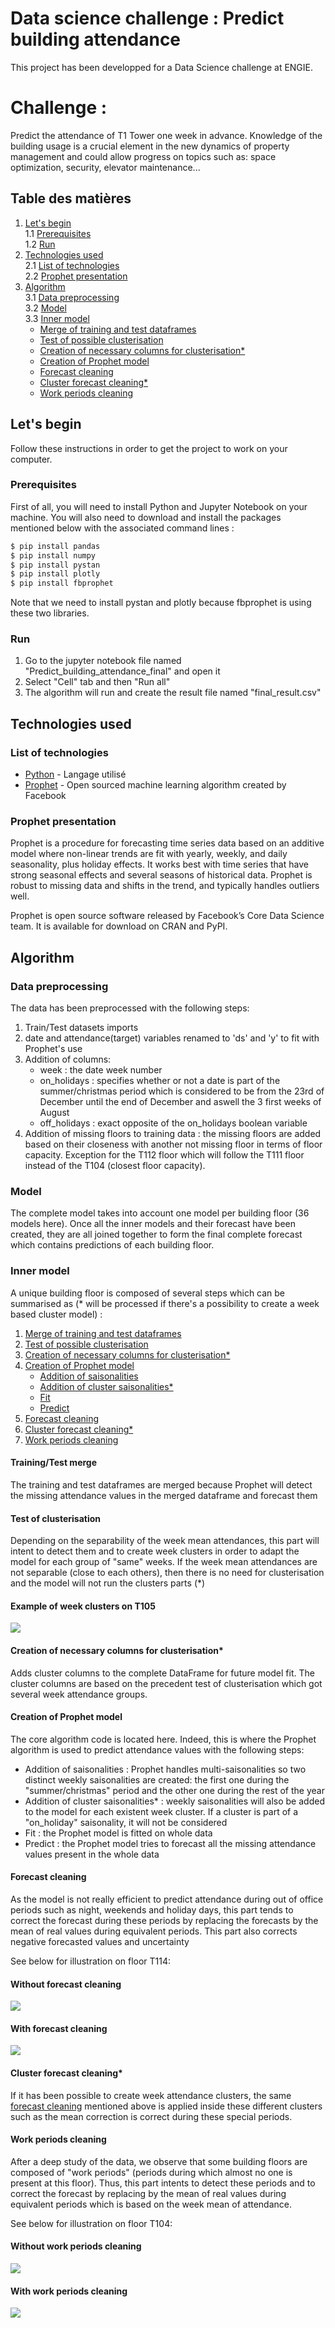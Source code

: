 # Data science challenge : Predict building attendance

This project has been developped for a Data Science challenge at ENGIE.

# Challenge : 
Predict the attendance of T1 Tower one week in advance.
Knowledge of the building usage is a crucial element in the new dynamics of property management and could allow progress on topics such as: space optimization, security, elevator maintenance...


## Table des matières
1. [Let's begin](#lets-begin)  
    1.1 [Prerequisites](#prerequisites)  
    1.2 [Run](#run)  
2. [Technologies used](#technologies-used)    
    2.1 [List of technologies](#list-of-technologies)   
    2.2 [Prophet presentation](#prophet-presentation)  
3. [Algorithm](#algorithm)    
    3.1 [Data preprocessing](#data-preprocessing)  
    3.2 [Model](#model)    
    3.3 [Inner model](#inner-model)     
    - [Merge of training and test dataframes](#trainingtest-merge)  
    - [Test of possible clusterisation](#test-of-clusterisation)    
    - [Creation of necessary columns for clusterisation*](#creation-of-necessary-columns-for-clusterisation)    
    - [Creation of Prophet model](#creation-of-prophet-model)   
    - [Forecast cleaning](#forecast-cleaning)   
    - [Cluster forecast cleaning*](#cluster-forecast-cleaning)  
    - [Work periods cleaning](#work-periods-cleaning)   
        
        
## Let's begin 

Follow these instructions in order to get the project to work on your computer.

### Prerequisites

First of all, you will need to install Python and Jupyter Notebook on your machine.
You will also need to download and install the packages mentioned below with the associated command lines :

```bash
$ pip install pandas
$ pip install numpy
$ pip install pystan
$ pip install plotly
$ pip install fbprophet
```
Note that we need to install pystan and plotly because fbprophet is using these two libraries.


### Run 

1) Go to the jupyter notebook file named "Predict_building_attendance_final" and open it
2) Select "Cell" tab and then "Run all"
3) The algorithm will run and create the result file named "final_result.csv"

## Technologies used

### List of technologies

* [Python](https://www.python.org/) - Langage utilisé
* [Prophet](https://facebook.github.io/prophet/) - Open sourced machine learning algorithm created by Facebook

### Prophet presentation
Prophet is a procedure for forecasting time series data based on an additive model where non-linear trends are fit with yearly, weekly, and daily seasonality, plus holiday effects. It works best with time series that have strong seasonal effects and several seasons of historical data. Prophet is robust to missing data and shifts in the trend, and typically handles outliers well.

Prophet is open source software released by Facebook’s Core Data Science team. It is available for download on CRAN and PyPI.

## Algorithm

### Data preprocessing
The data has been preprocessed with the following steps:
1) Train/Test datasets imports  
2) date and attendance(target) variables renamed to 'ds' and 'y' to fit with Prophet's use  
3) Addition of columns: 
    - week : the date week number   
    - on_holidays : specifies whether or not a date is part of the summer/christmas period which is considered to be from the 23rd of       December until the end of December and aswell the 3 first weeks of August   
    - off_holidays : exact opposite of the on_holidays boolean variable 
4) Addition of missing floors to training data : the missing floors are added based on their closeness with another not missing floor in terms of floor capacity. Exception for the T112 floor which will follow the T111 floor instead of the T104 (closest floor capacity).   


### Model
The complete model takes into account one model per building floor (36 models here).
Once all the inner models and their forecast have been created, they are all joined together to form the final complete forecast which contains predictions of each building floor.


### Inner model
A unique building floor is composed of several steps which can be summarised as (* will be processed if there's a possibility to create a week based cluster model) :
1) [Merge of training and test dataframes](#trainingtest-merge) 
2) [Test of possible clusterisation](#test-of-clusterisation)   
3) [Creation of necessary columns for clusterisation*](#creation-of-necessary-columns-for-clusterisation)   
4) [Creation of Prophet model](#creation-of-prophet-model)  
    - [Addition of saisonalities](#creation-of-prophet-model)    
    - [Addition of cluster saisonalities*](#creation-of-prophet-model)     
    - [Fit](#fit)  
    - [Predict](#creation-of-prophet-model)  
5) [Forecast cleaning](#forecast-cleaning)  
6) [Cluster forecast cleaning*](#cluster-forecast-cleaning) 
7) [Work periods cleaning](#work-periods-cleaning)  
    
#### Training/Test merge
The training and test dataframes are merged because Prophet will detect the missing attendance values in the merged dataframe and forecast them

#### Test of clusterisation
Depending on the separability of the week mean attendances, this part will intent to detect them and to create week clusters in order to adapt the model for each group of "same" weeks. If the week mean attendances are not separable (close to each others), then there is no need for clusterisation and the model will not run the clusters parts (*)

#### Example of week clusters on T105
![](API_Flask/doc/week_clusters.PNG)

#### Creation of necessary columns for clusterisation*
Adds cluster columns to the complete DataFrame for future model fit. The cluster columns are based on the precedent test of clusterisation which got several week attendance groups.

#### Creation of Prophet model 
The core algorithm code is located here. Indeed, this is where the Prophet algorithm is used to predict attendance values with the following steps:     
- Addition of saisonalities : Prophet handles multi-saisonalities so two distinct weekly saisonalities are created: the first one       during the "summer/christmas" period and the other one during the rest of the year  
- Addition of cluster saisonalities* : weekly saisonalities will also be added to the model for each existent week cluster. If a        cluster is part of a "on_holiday" saisonality, it will not be considered    
- Fit : the Prophet model is fitted on whole data   
- Predict : the Prophet model tries to forecast all the missing attendance values present in the whole data 

#### Forecast cleaning
As the model is not really efficient to predict attendance during out of office periods such as night, weekends and holiday days, this part tends to correct the forecast during these periods by replacing the forecasts by the mean of real values during equivalent periods. This part also corrects negative forecasted values and uncertainty

See below for illustration on floor T114:

#### Without forecast cleaning
![](API_Flask/doc/without_clean_forecast.PNG)

#### With forecast cleaning
![](API_Flask/doc/with_clean_forecast.PNG)

#### Cluster forecast cleaning*
If it has been possible to create week attendance clusters, the same [forecast cleaning](#forecast-cleaning) mentioned above is applied inside these different clusters such as the mean correction is correct during these special periods.

#### Work periods cleaning
After a deep study of the data, we observe that some building floors are composed of "work periods" (periods during which almost no one is present at this floor). 
Thus, this part intents to detect these periods and to correct the forecast by replacing by the mean of real values during equivalent periods which is based on the week mean of attendance.

See below for illustration on floor T104:

#### Without work periods cleaning
![](API_Flask/doc/old_work_period.PNG)

#### With work periods cleaning
![](API_Flask/doc/new_work_period.PNG)
